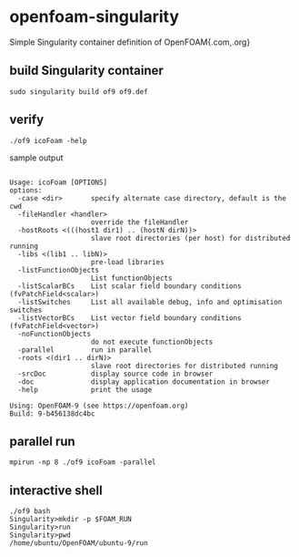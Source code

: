 # openfoam-singularity
Simple Singularity container definition of OpenFOAM{.com,.org}

## build Singularity container

```
sudo singularity build of9 of9.def
```

## verify

```
./of9 icoFoam -help
```

sample output

```

Usage: icoFoam [OPTIONS]
options:
  -case <dir>       specify alternate case directory, default is the cwd
  -fileHandler <handler>
                    override the fileHandler
  -hostRoots <(((host1 dir1) .. (hostN dirN))>
                    slave root directories (per host) for distributed running
  -libs <(lib1 .. libN)>
                    pre-load libraries
  -listFunctionObjects
                    List functionObjects
  -listScalarBCs    List scalar field boundary conditions (fvPatchField<scalar>)
  -listSwitches     List all available debug, info and optimisation switches
  -listVectorBCs    List vector field boundary conditions (fvPatchField<vector>)
  -noFunctionObjects
                    do not execute functionObjects
  -parallel         run in parallel
  -roots <(dir1 .. dirN)>
                    slave root directories for distributed running
  -srcDoc           display source code in browser
  -doc              display application documentation in browser
  -help             print the usage

Using: OpenFOAM-9 (see https://openfoam.org)
Build: 9-b456138dc4bc

```

## parallel run

```
mpirun -np 8 ./of9 icoFoam -parallel
```

## interactive shell

```
./of9 bash
Singularity>mkdir -p $FOAM_RUN
Singularity>run
Singularity>pwd
/home/ubuntu/OpenFOAM/ubuntu-9/run
```

